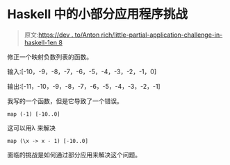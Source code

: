 # Haskell 中的小部分应用程序挑战

> 原文:[https://dev . to/Anton rich/little-partial-application-challenge-in-haskell-1en 8](https://dev.to/antonrich/little-partial-application-challenge-in-haskell-1en8)

修正一个映射负数列表的函数。

输入:[-10，-9，-8，-7，-6，-5，-4，-3，-2，-1，0]

输出:[-11，-10，-9，-8，-7，-6，-5，-4，-3，-2，-1]

我写的一个函数，但是它导致了一个错误。

```
map (-1) [-10..0] 
```

这可以用λ
来解决

```
map (\x -> x - 1) [-10..0] 
```

面临的挑战是如何通过部分应用来解决这个问题。